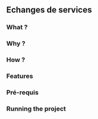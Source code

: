 ## Echanges de services

### What ?

### Why ?

### How ?

### Features

### Pré-requis 

### Running the project 
